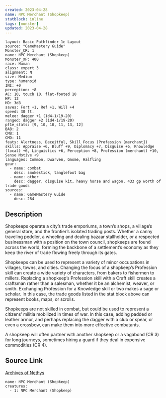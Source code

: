 ```yaml
---
created: 2023-04-28
name: NPC Merchant (Shopkeep)
statblock: inline
tags: [monster]
updated: 2023-04-28
---
```

```statblock
layout: Basic Pathfinder 1e Layout
source: "GameMastery Guide"
Monster_CR: 1
name: NPC Merchant (Shopkeep)
Monster_XP: 400
race: Human
class: expert 3
alignment: N
size: Medium
type: humanoid
INI: +0
perception: +8
AC: 10, touch 10, flat-footed 10
HP: 13
HD: 3d8
saves: Fort +1, Ref +1, Will +4
speed: 30 ft.
melee: dagger +1 (1d4-1/19-20)
ranged: dagger +2 (1d4-1/19-20)
pf1e_stats: [9, 10, 10, 11, 13, 12]
BAB: 2
CMB: 1
CMD: 11
feats: Alertness, Deceitful, Skill Focus (Profession [merchant])
skills: Appraise +6, Bluff +9, Diplomacy +7, Disguise +6, Knowledge (local) +6, Linguistics +6, Perception +8, Profession (merchant) +10, Sense Motive +9
languages: Common, Dwarven, Gnome, Halfling
gear:
  - name: combat
    desc: smokestick, tanglefoot bag
  - name: other
    desc: dagger, disguise kit, heavy horse and wagon, 433 gp worth of trade goods
sources:
  - name: GameMastery Guide
    desc: 284
```
## Description
Shopkeeps operate a city’s trade emporiums, a town’s shops, a village’s general store, and the frontier’s isolated trading posts. Whether a canny traveling peddler, a wheeling and dealing bazaar stallholder, or a respected businessman with a position on the town council, shopkeeps are found across the world, forming the backbone of a settlement’s economy as they keep the river of trade flowing freely through its gates.

Shopkeeps can be used to represent a variety of minor occupations in villages, towns, and cities. Changing the focus of a shopkeep’s Profession skill can create a wide variety of characters, from bakers to fishermen to millers. Replacing a shopkeep’s Profession skill with a Craft skill creates a craftsman rather than a salesman, whether it be an alchemist, weaver, or smith. Exchanging Profession for a Knowledge skill or two makes a sage or scholar. In this case, the trade goods listed in the stat block above can represent books, maps, or scrolls.

Shopkeeps are not skilled in combat, but could be used to represent a citizens’ militia mobilized in times of war. In this case, adding padded or leather armor, and perhaps replacing the dagger with a club or spear, or even a crossbow, can make them into more effective combatants.

A shopkeep will often partner with another shopkeep or a vagabond (CR 3) for long journeys, sometimes hiring a guard if they deal in expensive commodities (CR 4).
## Source Link
[Archives of Nethys](https://aonprd.com/NPCDisplay.aspx?ItemName=Merchant%20(Shopkeep))
```encounter-table
name: NPC Merchant (Shopkeep)
creatures:
  - 1: NPC Merchant (Shopkeep)
```
